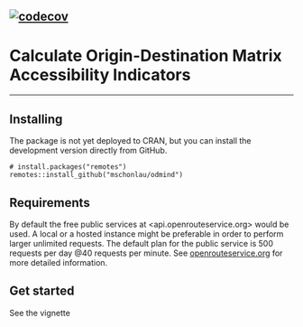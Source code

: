 [![codecov](https://codecov.io/gh/mschonlau/odmind/branch/master/graph/badge.svg?token=XEXF4GC575)](https://codecov.io/gh/mschonlau/odmind)
------------
# Calculate Origin-Destination Matrix Accessibility Indicators

------------
Installing
------------

The package is not yet deployed to CRAN, but you can install the
development version directly from GitHub.

    # install.packages("remotes")
    remotes::install_github("mschonlau/odmind")

Requirements
------------
By default the free public services at <api.openrouteservice.org> would be used.  A local or a hosted instance might be preferable in order to perform larger unlimited requests. The default plan for the public service is 500 requests per day @40 requests per minute. See [openrouteservice.org](https://openrouteservice.org/) for more detailed information.

Get started
------------
See the vignette
